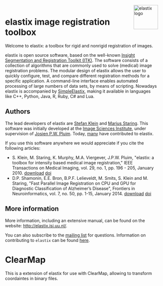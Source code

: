 <a href="http://elastix.isi.uu.nl/">
  <img src="https://github.com/SuperElastix/elastix/blob/develop/dox/art/elastix_logo_full_small.bmp" alt="elastix logo" title="elastix" align="right" height="80" />
</a>

# elastix image registration toolbox #

Welcome to elastix: a toolbox for rigid and nonrigid registration of images.

elastix is open source software, based on the well-known [Insight Segmentation and Registration Toolkit (ITK)](https://itk.org/). The software consists of a collection of algorithms that are commonly used to solve (medical) image registration problems. The modular design of elastix allows the user to quickly configure, test, and compare different registration methods for a specific application. A command-line interface enables automated processing of large numbers of data sets, by means of scripting. Nowadays elastix is accompanied by [SimpleElastix](http://simpleelastix.github.io/), making it available in languages like C++, Python, Java, R, Ruby, C# and Lua.

## Authors ##

The lead developers of elastix are [Stefan Klein](https://github.com/stefanklein) and [Marius Staring](https://github.com/mstaring). This software was initially developed at the [Image Sciences Institute](http://www.isi.uu.nl), under supervision of [Josien P.W. Pluim](http://www.isi.uu.nl/People/Josien/). Today, [many](https://github.com/SuperElastix/elastix/graphs/contributors) have contributed to elastix.

If you use this software anywhere we would appreciate if you cite the following articles:
- S. Klein, M. Staring, K. Murphy, M.A. Viergever, J.P.W. Pluim, "elastix: a toolbox for intensity based medical image registration," IEEE Transactions on Medical Imaging, vol. 29, no. 1, pp. 196 - 205, January 2010. [download](http://elastix.isi.uu.nl/marius/publications/2010_j_TMI.php) [doi](http://dx.doi.org/10.1109/TMI.2009.2035616)
- D.P. Shamonin, E.E. Bron, B.P.F. Lelieveldt, M. Smits, S. Klein and M. Staring, "Fast Parallel Image Registration on CPU and GPU for Diagnostic Classification of Alzheimer’s Disease", Frontiers in Neuroinformatics, vol. 7, no. 50, pp. 1-15, January 2014. [download](http://elastix.isi.uu.nl/marius/publications/2014_j_FNI.php) [doi](http://dx.doi.org/10.3389/fninf.2013.00050)

## More information ##

More information, including an extensive manual, can be found on the website: <http://elastix.isi.uu.nl/>. 

You can also subscribe to the [mailing list](https://groups.google.com/forum/#!forum/elastix-imageregistration) for questions. Information on contributing to `elastix` can be found [here](CONTRIBUTING.md).


# ClearMap

This is a extension of elastix for use with ClearMap, allowing to transform
coordaintes in binary files.